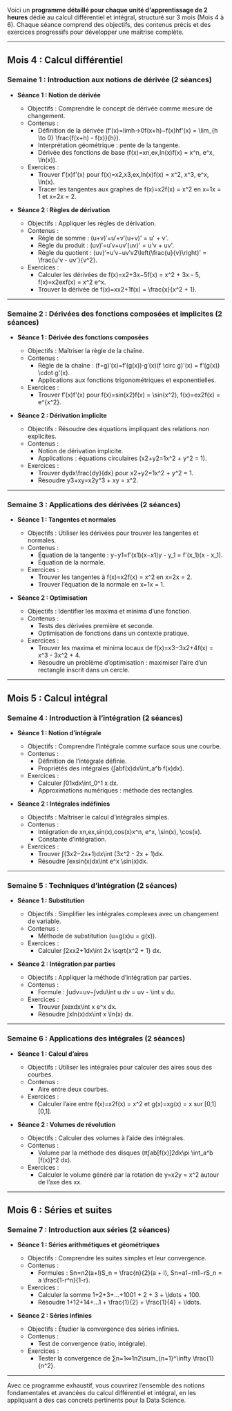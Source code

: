 Voici un **programme détaillé pour chaque unité d'apprentissage de 2 heures** dédié au calcul différentiel et intégral, structuré sur 3 mois (Mois 4 à 6). Chaque séance comprend des objectifs, des contenus précis et des exercices progressifs pour développer une maîtrise complète.

---

## **Mois 4 : Calcul différentiel**

### **Semaine 1 : Introduction aux notions de dérivée (2 séances)**

- **Séance 1 : Notion de dérivée**
    
    - Objectifs : Comprendre le concept de dérivée comme mesure de changement.
    - Contenus :
        - Définition de la dérivée (f′(x)=lim⁡h→0f(x+h)−f(x)hf'(x) = \lim_{h \to 0} \frac{f(x+h) - f(x)}{h}).
        - Interprétation géométrique : pente de la tangente.
        - Dérivée des fonctions de base (f(x)=xn,ex,ln⁡(x)f(x) = x^n, e^x, \ln(x)).
    - Exercices :
        - Trouver f′(x)f'(x) pour f(x)=x2,x3,ex,ln⁡(x)f(x) = x^2, x^3, e^x, \ln(x).
        - Tracer les tangentes aux graphes de f(x)=x2f(x) = x^2 en x=1x = 1 et x=2x = 2.
- **Séance 2 : Règles de dérivation**
    
    - Objectifs : Appliquer les règles de dérivation.
    - Contenus :
        - Règle de somme : (u+v)′=u′+v′(u+v)' = u' + v'.
        - Règle du produit : (uv)′=u′v+uv′(uv)' = u'v + uv'.
        - Règle du quotient : (uv)′=u′v−uv′v2\left(\frac{u}{v}\right)' = \frac{u'v - uv'}{v^2}.
    - Exercices :
        - Calculer les dérivées de f(x)=x2+3x−5f(x) = x^2 + 3x - 5, f(x)=x2exf(x) = x^2 e^x.
        - Trouver la dérivée de f(x)=xx2+1f(x) = \frac{x}{x^2 + 1}.

---

### **Semaine 2 : Dérivées des fonctions composées et implicites (2 séances)**

- **Séance 1 : Dérivée des fonctions composées**
    
    - Objectifs : Maîtriser la règle de la chaîne.
    - Contenus :
        - Règle de la chaîne : (f∘g)′(x)=f′(g(x))⋅g′(x)(f \circ g)'(x) = f'(g(x)) \cdot g'(x).
        - Applications aux fonctions trigonométriques et exponentielles.
    - Exercices :
        - Trouver f′(x)f'(x) pour f(x)=sin⁡(x2)f(x) = \sin(x^2), f(x)=ex2f(x) = e^{x^2}.
- **Séance 2 : Dérivation implicite**
    
    - Objectifs : Résoudre des équations impliquant des relations non explicites.
    - Contenus :
        - Notion de dérivation implicite.
        - Applications : équations circulaires (x2+y2=1x^2 + y^2 = 1).
    - Exercices :
        - Trouver dydx\frac{dy}{dx} pour x2+y2=1x^2 + y^2 = 1.
        - Résoudre y3+xy=x2y^3 + xy = x^2.

---

### **Semaine 3 : Applications des dérivées (2 séances)**

- **Séance 1 : Tangentes et normales**
    
    - Objectifs : Utiliser les dérivées pour trouver les tangentes et normales.
    - Contenus :
        - Équation de la tangente : y−y1=f′(x1)(x−x1)y - y_1 = f'(x_1)(x - x_1).
        - Équation de la normale.
    - Exercices :
        - Trouver les tangentes à f(x)=x2f(x) = x^2 en x=2x = 2.
        - Trouver l’équation de la normale en x=1x = 1.
- **Séance 2 : Optimisation**
    
    - Objectifs : Identifier les maxima et minima d’une fonction.
    - Contenus :
        - Tests des dérivées première et seconde.
        - Optimisation de fonctions dans un contexte pratique.
    - Exercices :
        - Trouver les maxima et minima locaux de f(x)=x3−3x2+4f(x) = x^3 - 3x^2 + 4.
        - Résoudre un problème d’optimisation : maximiser l’aire d’un rectangle inscrit dans un cercle.

---

## **Mois 5 : Calcul intégral**

### **Semaine 4 : Introduction à l’intégration (2 séances)**

- **Séance 1 : Notion d’intégrale**
    
    - Objectifs : Comprendre l’intégrale comme surface sous une courbe.
    - Contenus :
        - Définition de l’intégrale définie.
        - Propriétés des intégrales (∫abf(x)dx\int_a^b f(x)dx).
    - Exercices :
        - Calculer ∫01xdx\int_0^1 x dx.
        - Approximations numériques : méthode des rectangles.
- **Séance 2 : Intégrales indéfinies**
    
    - Objectifs : Maîtriser le calcul d’intégrales simples.
    - Contenus :
        - Intégration de xn,ex,sin⁡(x),cos⁡(x)x^n, e^x, \sin(x), \cos(x).
        - Constante d’intégration.
    - Exercices :
        - Trouver ∫(3x2−2x+1)dx\int (3x^2 - 2x + 1)dx.
        - Résoudre ∫exsin⁡(x)dx\int e^x \sin(x)dx.

---

### **Semaine 5 : Techniques d’intégration (2 séances)**

- **Séance 1 : Substitution**
    
    - Objectifs : Simplifier les intégrales complexes avec un changement de variable.
    - Contenus :
        - Méthode de substitution (u=g(x)u = g(x)).
    - Exercices :
        - Calculer ∫2xx2+1dx\int 2x \sqrt{x^2 + 1} dx.
- **Séance 2 : Intégration par parties**
    
    - Objectifs : Appliquer la méthode d’intégration par parties.
    - Contenus :
        - Formule : ∫udv=uv−∫vdu\int u dv = uv - \int v du.
    - Exercices :
        - Trouver ∫xexdx\int x e^x dx.
        - Résoudre ∫xln⁡(x)dx\int x \ln(x) dx.

---

### **Semaine 6 : Applications des intégrales (2 séances)**

- **Séance 1 : Calcul d’aires**
    
    - Objectifs : Utiliser les intégrales pour calculer des aires sous des courbes.
    - Contenus :
        - Aire entre deux courbes.
    - Exercices :
        - Calculer l’aire entre f(x)=x2f(x) = x^2 et g(x)=xg(x) = x sur [0,1][0,1].
- **Séance 2 : Volumes de révolution**
    
    - Objectifs : Calculer des volumes à l’aide des intégrales.
    - Contenus :
        - Volume par la méthode des disques (π∫ab[f(x)]2dx\pi \int_a^b [f(x)]^2 dx).
    - Exercices :
        - Calculer le volume généré par la rotation de y=x2y = x^2 autour de l’axe des xx.

---

## **Mois 6 : Séries et suites**

### **Semaine 7 : Introduction aux séries (2 séances)**

- **Séance 1 : Séries arithmétiques et géométriques**
    
    - Objectifs : Comprendre les suites simples et leur convergence.
    - Contenus :
        - Formules : Sn=n2(a+l)S_n = \frac{n}{2}(a + l), Sn=a1−rn1−rS_n = a \frac{1-r^n}{1-r}.
    - Exercices :
        - Calculer la somme 1+2+3+…+1001 + 2 + 3 + \ldots + 100.
        - Résoudre 1+12+14+…1 + \frac{1}{2} + \frac{1}{4} + \ldots.
- **Séance 2 : Séries infinies**
    
    - Objectifs : Étudier la convergence des séries infinies.
    - Contenus :
        - Test de convergence (ratio, intégrale).
    - Exercices :
        - Tester la convergence de ∑n=1∞1n2\sum_{n=1}^\infty \frac{1}{n^2}.

---

Avec ce programme exhaustif, vous couvrirez l’ensemble des notions fondamentales et avancées du calcul différentiel et intégral, en les appliquant à des cas concrets pertinents pour la Data Science.